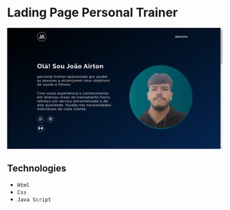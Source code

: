 # Lading Page Personal Trainer

![home-layout](./src/imagens/page.png)

## Technologies

- `Html`
- `Css`
- `Java Script`
